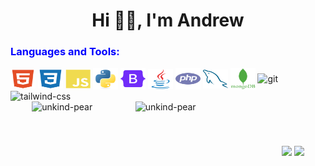 <h1 align="center">Hi 👋😊, I'm Andrew</h1>

<h3 align="left" style="color: blue;">Languages and Tools:</h3>
<div style="display: inline-block">
  <img align="center" alt="html5" height="30" width="40" src="https://raw.githubusercontent.com/devicons/devicon/master/icons/html5/html5-plain.svg">
  <img align="center" alt="css3" height="30" width="40" src="https://raw.githubusercontent.com/devicons/devicon/master/icons/css3/css3-plain.svg">
  <img align="center" alt="javascript" height="30" width="40" src="https://raw.githubusercontent.com/devicons/devicon/master/icons/javascript/javascript-plain.svg">
  <img align="center" alt="python" height="35" width="40" src="https://raw.githubusercontent.com/devicons/devicon/master/icons/python/python-original.svg">
  <img align="center" alt="bootstrap" height="35" width="40" src="https://raw.githubusercontent.com/devicons/devicon/master/icons/bootstrap/bootstrap-plain.svg">
  <img align="center" alt="java" height="32" width="40" src="https://raw.githubusercontent.com/devicons/devicon/master/icons/java/java-original.svg">
  <img align="center" alt="php" height="35" width="40" src="https://raw.githubusercontent.com/devicons/devicon/master/icons/php/php-plain.svg">
  <img align="center" alt="mysql" height="30" width="40" src="https://raw.githubusercontent.com/devicons/devicon/master/icons/mysql/mysql-original.svg">
  <img align="center" alt="mongodb" height="35" width="40" src="https://raw.githubusercontent.com/devicons/devicon/master/icons/mongodb/mongodb-plain-wordmark.svg">
  <img align="center" alt="git" height="30" width="40" src="https://www.vectorlogo.zone/logos/git-scm/git-scm-icon.svg">
  <img align="center" alt="tailwind-css" height="40" width="40" src="https://www.vectorlogo.zone/logos/tailwindcss/tailwindcss-icon.svg">
</div>

<br>

<dic style="display: flex; justify-content: space-around; align-items: center;">
  <img style="height: 10rem;" src="https://github-readme-stats.vercel.app/api/top-langs?username=unkind-pear&show_icons=true&locale=en&layout=compact&theme=dark" alt="unkind-pear">
  <img style="height: 10rem;" src="https://github-readme-stats.vercel.app/api?username=unkind-pear&show_icons=true&locale=en&theme=dark" alt="unkind-pear">
</div>


##

<a href = "https://mail.google.com/mail/?view=cm&to=andrewbmoreira2@gmail.com"><img src="https://img.shields.io/badge/-Gmail-%23333?style=for-the-badge&logo=gmail&logoColor=white&color=red" target="_blank"></a>
<a href = "https://www.linkedin.com/in/andrew-brancalhone-moreira-122941303/"><img src="https://img.shields.io/badge/-LinkedIn-%23333?style=for-the-badge&logo=linkedin&logoColor=white&color=blue" target="_blank"></a>
